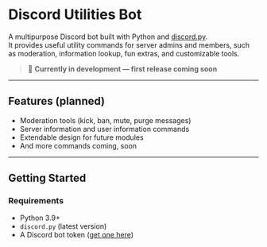 # Discord Utilities Bot

A multipurpose Discord bot built with Python and [discord.py](https://discordpy.readthedocs.io/).  
It provides useful utility commands for server admins and members, such as moderation, information lookup, fun extras, and customizable tools.

> 🚧 **Currently in development — first release coming soon**

---

## Features (planned)
- Moderation tools (kick, ban, mute, purge messages)
- Server information and user information commands
- Extendable design for future modules
- And more commands coming, soon

---

## Getting Started

### Requirements
- Python 3.9+
- `discord.py` (latest version)
- A Discord bot token ([get one here](https://discord.com/developers/applications))
